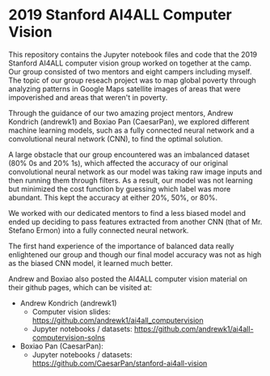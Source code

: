 # 2019 Stanford AI4ALL Computer Vision

This repository contains the Jupyter notebook files and code that the 2019 Stanford AI4ALL computer vision group worked on together at the camp. Our group consisted of two mentors and eight campers including myself. The topic of our group reseach project was to map global poverty through analyzing patterns in Google Maps satellite images of areas that were impoverished and areas that weren't in poverty. 

Through the guidance of our two amazing project mentors, Andrew Kondrich (andrewk1) and Boxiao Pan (CaesarPan), we explored different machine learning models, such as a fully connected neural network and a convolutional neural network (CNN), to find the optimal solution. 

A large obstacle that our group encountered was an imbalanced dataset (80% 0s and 20% 1s), which affected the accuracy of our original convolutional neural network as our model was taking raw image inputs and then running them through filters. As a result, our model was not learning but minimized the cost function by guessing which label was more abundant. This kept the accuracy at either 20%, 50%, or 80%. 

We worked with our dedicated mentors to find a less biased model and ended up deciding to pass features extracted from another CNN (that of Mr. Stefano Ermon) into a fully connected neural network. 

The first hand experience of the importance of balanced data really enlightened our group and though our final model accuracy was not as high as the biased CNN model, it learned much better.


Andrew and Boxiao also posted the AI4ALL computer vision material on their github pages, which can be visited at:
- Andrew Kondrich (andrewk1)
  - Computer vision slides: https://github.com/andrewk1/ai4all_computervision
  - Jupyter notebooks / datasets: https://github.com/andrewk1/ai4all-computervision-solns
- Boxiao Pan (CaesarPan):
  - Jupyter notebooks / datasets: https://github.com/CaesarPan/stanford-ai4all-vision
